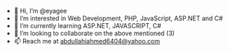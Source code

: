 - 👋 Hi, I’m @eyagee
- 👀 I’m interested in Web Development, PHP, JavaScript, ASP.NET and C#
- 🌱 I’m currently learning ASP.NET, JAVASCRIPT, C#
- 💞️ I’m looking to collaborate on the above mentioned (3)
- 📫 Reach me at abdullahiahmed6404@yahoo.com

<!---
eyagee/eyagee is a ✨ special ✨ repository because its `README.md` (this file) appears on your GitHub profile.
You can click the Preview link to take a look at your changes.
--->
